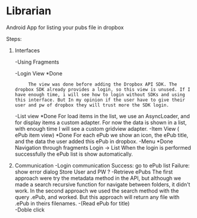 Librarian
=========

Android App for listing your pubs file in dropbox

Steps: 
1. Interfaces

	-Using Fragments
	
	-Login View *Done
	
			The view was done before adding the Dropbox API SDK. The dropbox SDK already provides a login, so this view is unused. If I have enough time, i will see how to login without SDKs and using this interface. But In my opinion if the user have to give their user and pw of dropbox they will trust more the SDK login.
			
	-List view  *Done
			For load items in the list, we use an AsyncLoader, and for display items a custom adapter. For now the data is shown in a list, with enough time I will see a custom gridview adapter.
	-Item View ( ePub item view) *Done
			For each ePub we show an icon, the ePub title, and the data the user added this ePub in dropbox.
	-Menu *Done
	Navigation through fragments
		Login -> List
			When the login is performed successfully the ePub list is show automatically.
2. Communication
	-Login communication
		Success: go to ePub list
		Failure: show error dialog
		Store User and PW ?
	-Retrieve ePubs
		The first approach were try the metadata method in the API, but although we made a  search recursive function for navigate between folders, it didn't work. In the second approach we used the search method with the query .ePub, and worked. But this approach will return any file with .ePub in theirs filenames.
	-(Read ePub for title)	
	-Doble click
